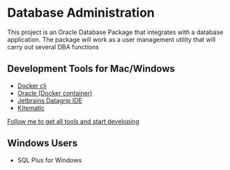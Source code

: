 # Database Administration

This project is an Oracle Database Package that integrates with a database
application. The package will work as a user management utility that will carry out several DBA
functions

## Development Tools for Mac/Windows

* [Docker cli](https://docs.docker.com/install/)
* [Oracle (Docker container)](https://hub.docker.com/r/datagrip/oracle)
* [Jetbrains Datagrip IDE](https://www.jetbrains.com/datagrip/)
* [Kitematic](https://kitematic.com/)

[Follow me to get all tools and start developing](https://medium.com/@OFettal/the-best-way-to-use-oracle-for-students-datagrip-docker-d8006356409d)

## Windows Users

* SQL Plus for Windows
